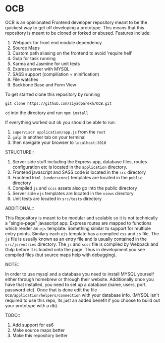 OCB
===

OCB is an opinionated Frontend developer repository meant to be the quickest way to get off developing a prototype. This means that this repository is meant to be cloned or forked or abused. Features include:

1. Webpack for front end module dependency
2. Source Maps
3. Custom path aliasing on the frontend to avoid 'require hell'
4. Gulp for task running
5. Karma and Jasmine for unit tests
6. Express server with MYSQL
7. SASS support (compiliation + minification)
8. File watches
8. Backbone Base and Form View

To get started clone this repository by running

```git clone https://github.com/ziyadparekh/OCB.git```

`cd` into the directory and run `npm install`

If everything worked out ok you should be able to run:

1. `supervisor application/app.js` from the `root`
2. `gulp` in another tab on your terminal 
3. then navigate your browser to `localhost:3010`

STRUCTURE::

1. Server side stuff including the Express app, database files, routes configuration etc is located in the `application` directory.
2. Frontend javascript and SASS code is located in the `src` directory
3. Frontend `html (underscore)` templates are located in the `public` directory
4. Compiled `js` and `scss` assets also go into the public directory
5. Server side `ejs` templates are located in the `views` directory
6. Unit tests are located in `src/tests` directory

ADDITIONAL::

This Repository is meant to be modular and scalable so it is not technically a "single-page" javascript app. Express routes are mapped to functions which render an `ejs` template. Something similar to support for multiple entry points. Similary each `ejs` template has a compiled `css` and `js` file. The `js` file is usually known as an entry file and is usually contained in the `src/js/entries` directory. The `js` and `scss` file is compiled by Webpack and Gulp before it is loaded onto the page. Thus in development you see compiled files (but source maps help with debugging).

NOTE:: 

In order to use mysql and a database you need to install MYSQL yourself either through homebrew or through their website. Additionally once you have that installed, you need to set up a database (name, users, port, password etc). Once that is done edit the file `OCB/application/helpers/connection` with your database info. (MYSQL isn't required to use this repo, its just an added benefit if you choose to build out your prototype with a db).


TODO::

1. Add support for es6
2. Make source maps better
3. Make this repository better


